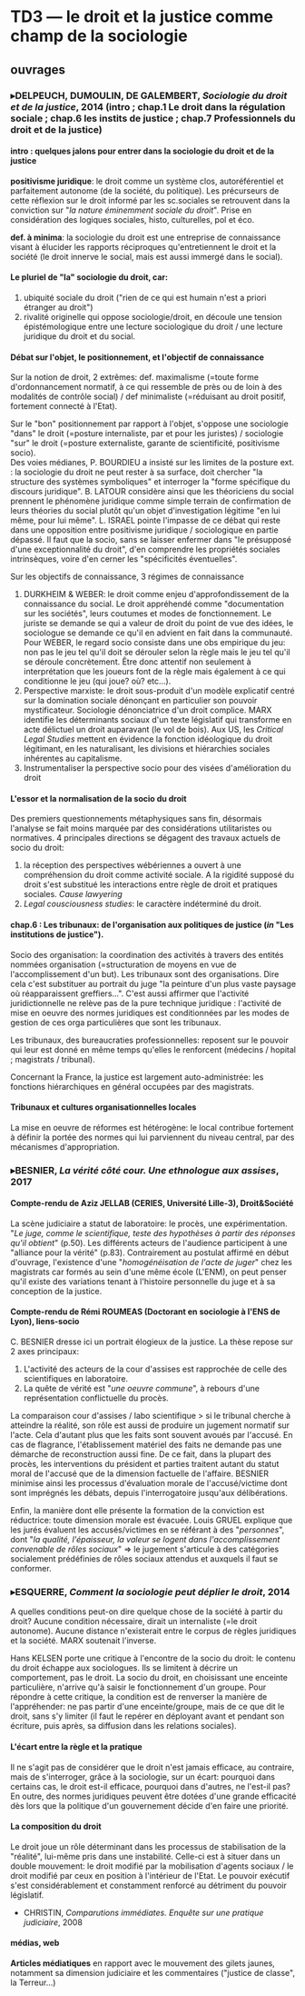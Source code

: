 # TD3 — le droit et la justice comme champ de la sociologie

## ouvrages

### ▸DELPEUCH, DUMOULIN, DE GALEMBERT, _Sociologie du droit et de la justice_, 2014 \(intro ; chap.1 Le droit dans la régulation sociale ; chap.6 les instits de justice ; chap.7 Professionnels du droit et de la justice\)

#### intro : quelques jalons pour entrer dans la sociologie du droit et de la justice

**positivisme juridique**: le droit comme un système clos, autoréférentiel et parfaitement autonome \(de la société, du politique\). Les précurseurs de cette réflexion sur le droit informé par les sc.sociales se retrouvent dans la conviction sur "_la nature éminemment sociale du droit_". Prise en considération des logiques sociales, histo, culturelles, pol et éco.

**def. à minima**: la sociologie du droit est une entreprise de connaissance visant à élucider les rapports réciproques qu'entretiennent le droit et la société \(le droit innerve le social, mais est aussi immergé dans le social\).

#### Le pluriel de "la" sociologie du droit, car: 

1. ubiquité sociale du droit \("rien de ce qui est humain n'est a priori étranger au droit"\)
2. rivalité originelle qui oppose sociologie/droit, en découle une tension épistémologique entre une lecture sociologique du droit / une lecture juridique du droit et du social.

#### Débat sur l'objet, le positionnement, et l'objectif de connaissance

Sur la notion de droit, 2 extrêmes: def. maximalisme \(=toute forme d'ordonnancement normatif, à ce qui ressemble de près ou de loin à des modalités de contrôle social\) / def minimaliste \(=réduisant au droit positif, fortement connecté à l'Etat\).

Sur le "bon" positionnement par rapport à l'objet, s'oppose une sociologie "dans" le droit \(=posture internaliste, par et pour les juristes\) / sociologie "sur" le droit \(=posture externaliste, garante de scientificité, positivisme socio\).  
Des voies médianes, P. BOURDIEU a insisté sur les limites de la posture ext. : la sociologie du droit ne peut rester à sa surface, doit chercher "la structure des systèmes symboliques" et interroger la "forme spécifique du discours juridique". B. LATOUR considère ainsi que les théoriciens du social prennent le phénomène juridique comme simple terrain de confirmation de leurs théories du social plutôt qu'un objet d'investigation légitime "en lui même, pour lui même". L. ISRAEL pointe l'impasse de ce débat qui reste dans une opposition entre positivisme juridique / sociologique en partie dépassé. Il faut que la socio, sans se laisser enfermer dans "le présupposé d'une exceptionnalité du droit", d'en comprendre les propriétés sociales intrinsèques, voire d'en cerner les "spécificités éventuelles".

Sur les objectifs de connaissance, 3 régimes de connaissance

1. DURKHEIM & WEBER: le droit comme enjeu d'approfondissement de la connaissance du social. Le droit appréhendé comme "documentation sur les sociétés", leurs coutumes et modes de fonctionnement. Le juriste se demande se qui a valeur de droit du point de vue des idées, le sociologue se demande ce qu'il en advient en fait dans la communauté. Pour WEBER, le regard socio consiste dans une obs empirique du jeu: non pas le jeu tel qu'il doit se dérouler selon la règle mais le jeu tel qu'il se déroule concrètement. Être donc attentif non seulement à interprétation que les joueurs font de la règle mais également à ce qui conditionne le jeu \(qui joue? où? etc...\).
2. Perspective marxiste: le droit sous-produit d'un modèle explicatif centré sur la domination sociale dénonçant en particulier son pouvoir mystificateur. Sociologie dénonciatrice d'un droit complice. MARX identifie les déterminants sociaux d'un texte législatif qui transforme en acte délictuel un droit auparavant \(le vol de bois\). Aux US, les _Critical Legal Studies_ mettent en évidence la fonction idéologique du droit légitimant, en les naturalisant, les divisions et hiérarchies sociales inhérentes au capitalisme.
3. Instrumentaliser la perspective socio pour des visées d'amélioration du droit

#### L'essor et la normalisation de la socio du droit

Des premiers questionnements métaphysiques sans fin, désormais l'analyse se fait moins marquée par des considérations utilitaristes ou normatives. 4 principales directions se dégagent des travaux actuels de socio du droit:

1. la réception des perspectives wébériennes a ouvert à une compréhension du droit comme activité sociale. A la rigidité supposé du droit s'est substitué les interactions entre règle de droit et pratiques sociales. _Cause lawyering_
2. _Legal cousciousness studies_: le caractère indéterminé du droit.

#### chap.6 : Les tribunaux: de l'organisation aux politiques de justice \(_in_ "Les institutions de justice"\).

Socio des organisation: la coordination des activités à travers des entités nommées organisation \(=structuration de moyens en vue de l'accomplissement d'un but\). Les tribunaux sont des organisations. Dire cela c'est substituer au portrait du juge "la peinture d'un plus vaste paysage où réapparaissent greffiers...". C'est aussi affirmer que l'activité juridictionnelle ne relève pas de la pure technique juridique : l'activité de mise en oeuvre des normes juridiques est conditionnées par les modes de gestion de ces orga particulières que sont les tribunaux.

Les tribunaux, des bureaucraties professionnelles: reposent sur le pouvoir qui leur est donné en même temps qu'elles le renforcent \(médecins / hopital ; magistrats / tribunal\).

Concernant la France, la justice est largement auto-administrée: les fonctions hiérarchiques en général occupées par des magistrats.

#### Tribunaux et cultures organisationnelles locales

La mise en oeuvre de réformes est hétérogène: le local contribue fortement à définir la portée des normes qui lui parviennent du niveau central, par des mécanismes d'appropriation.

### ▸BESNIER, _La vérité côté cour. Une ethnologue aux assises_, 2017

#### Compte-rendu de Aziz JELLAB \(CERIES, Université Lille-3\), Droit&Société

La scène judiciaire a statut de laboratoire: le procès, une expérimentation. "_Le juge, comme le scientifique, teste des hypothèses à partir des réponses qu'il obtient_" \(p.50\). Les différents acteurs de l'audience participent à une "alliance pour la vérité" \(p.83\). Contrairement au postulat affirmé en début d'ouvrage, l'existence d'une "_homogénéisation de l'acte de juger_" chez les magistrats car formés au sein d'une même école \(L'ENM\), on peut penser qu'il existe des variations tenant à l'histoire personnelle du juge et à sa conception de la justice.

#### Compte-rendu de Rémi ROUMEAS \(Doctorant en sociologie à l'ENS de Lyon\), liens-socio

C. BESNIER dresse ici un portrait élogieux de la justice. La thèse repose sur 2 axes principaux:

1. L'activité des acteurs de la cour d'assises est rapprochée de celle des scientifiques en laboratoire.
2. La quête de vérité est "_une oeuvre commune_", à rebours d'une représentation conflictuelle du procès.

La comparaison cour d'assises / labo scientifique &gt; si le tribunal cherche à atteindre la réalité, son rôle est aussi de produire un jugement normatif sur l'acte. Cela d'autant plus que les faits sont souvent avoués par l'accusé. En cas de flagrance, l'établissement matériel des faits ne demande pas une démarche de reconstruction aussi fine. De ce fait, dans la plupart des procès, les interventions du président et parties traitent autant du statut moral de l'accusé que de la dimension factuelle de l'affaire. BESNIER minimise ainsi les processus d'évaluation morale de l'accusé/victime dont sont imprégnés les débats, depuis l'interrogatoire jusqu'aux délibérations.

Enfin, la manière dont elle présente la formation de la conviction est réductrice: toute dimension morale est évacuée. Louis GRUEL explique que les jurés évaluent les accusés/victimes en se référant à des "_personnes_", dont "_la qualité, l'épaisseur, la valeur se logent dans l'accomplissement convenable de rôles sociaux_" =&gt; le jugement s'articule à des catégories socialement prédéfinies de rôles sociaux attendus et auxquels il faut se conformer.

### ▸ESQUERRE, _Comment la sociologie peut déplier le droit_, 2014

A quelles conditions peut-on dire quelque chose de la société à partir du droit? Aucune condition nécessaire, dirait un internaliste \(=le droit autonome\). Aucune distance n'existerait entre le corpus de règles juridiques et la société. MARX soutenait l'inverse.

Hans KELSEN porte une critique à l'encontre de la socio du droit: le contenu du droit échappe aux sociologues. Ils se limitent à décrire un comportement, pas le droit. La socio du droit, en choisissant une enceinte particulière, n'arrive qu'à saisir le fonctionnement d'un groupe. Pour répondre à cette critique, la condition est de renverser la manière de l'appréhender: ne pas partir d'une enceinte/groupe, mais de ce que dit le droit, sans s'y limiter \(il faut le repérer en déployant avant et pendant son écriture, puis après, sa diffusion dans les relations sociales\).

#### L'écart entre la règle et la pratique

Il ne s'agit pas de considérer que le droit n'est jamais efficace, au contraire, mais de s'interroger, grâce à la sociologie, sur un écart: pourquoi dans certains cas, le droit est-il efficace, pourquoi dans d'autres, ne l'est-il pas? En outre, des normes juridiques peuvent être dotées d'une grande efficacité dès lors que la politique d'un gouvernement décide d'en faire une priorité.

#### La composition du droit

Le droit joue un rôle déterminant dans les processus de stabilisation de la "réalité", lui-même pris dans une instabilité. Celle-ci est à situer dans un double mouvement: le droit modifié par la mobilisation d'agents sociaux / le droit modifié par ceux en position à l'intérieur de l'Etat. Le pouvoir exécutif s'est considérablement et constamment renforcé au détriment du pouvoir législatif.

* CHRISTIN, _Comparutions immédiates. Enquête sur une pratique judiciaire_, 2008

#### médias, web

**Articles médiatiques** en rapport avec le mouvement des gilets jaunes, notamment sa dimension judiciaire et les commentaires \("justice de classe", la Terreur...\)

